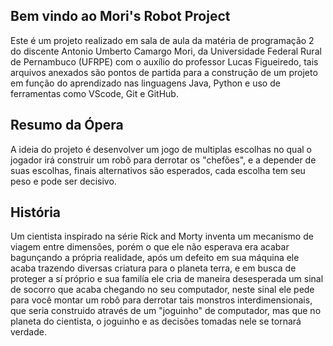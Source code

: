 ## Bem vindo ao Mori's Robot Project

Este é um projeto realizado em sala de aula da matéria de programação 2 do discente Antonio Umberto Camargo Mori, da Universidade Federal Rural de Pernambuco (UFRPE) com o auxílio do professor Lucas Figueiredo, tais arquivos anexados são pontos de partida para a construção de um projeto em função do aprendizado nas linguagens Java, Python e uso de ferramentas como VScode, Git e GitHub.
  
## Resumo da Ópera

A ideia do projeto é desenvolver um jogo de multiplas escolhas no qual o jogador irá construir um robô para derrotar os "chefões", e a depender de suas escolhas, finais alternativos são esperados, cada escolha tem seu peso e pode ser decisivo.

## História

Um cientista inspirado na série Rick and Morty inventa um mecanismo de viagem entre dimensões, porém o que ele não esperava era acabar bagunçando a própria realidade, após um defeito em sua máquina ele acaba trazendo diversas criatura para o planeta terra, e em busca de proteger a sí próprio e sua familía ele cria de maneira desesperada um sinal de socorro que acaba chegando no seu computador, neste sinal ele pede para você montar um robô para derrotar tais monstros interdimensionais, que seria construido através de um "joguinho" de computador, mas que no planeta do cientista, o joguinho e as decisões tomadas nele se tornará verdade.


